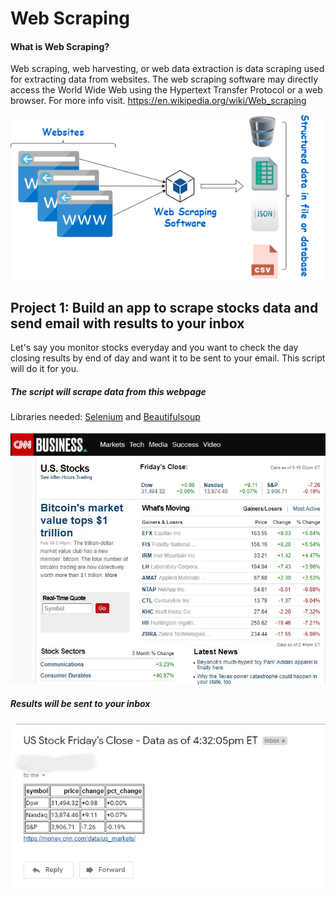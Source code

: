 # Web Scraping

#### What is Web Scraping?

Web scraping, web harvesting, or web data extraction is data scraping used for extracting data from websites. The web scraping software may directly access the World Wide Web using the Hypertext Transfer Protocol or a web browser. For more info visit. https://en.wikipedia.org/wiki/Web_scraping 


![image](images/web_scraping.png)




## Project 1: Build an app to scrape stocks data and send email with results to your inbox
Let's say you monitor stocks everyday and you want to check the day closing results by end of day and want it to be sent to your email. This script will do it for you.

##### The script will scrape data from this webpage
Libraries needed: [Selenium](https://chromedriver.chromium.org/getting-started) and [Beautifulsoup](https://www.crummy.com/software/BeautifulSoup/bs4/doc/)


![image](images/cnn_us_markets.jpg)




##### Results will be sent to your inbox
![image](images/c1_r.jpg)

